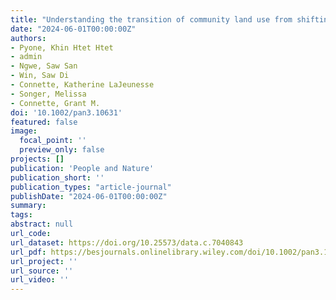 ```yaml
---
title: "Understanding the transition of community land use from shifting cultivation to cash cropping in southern Tanintharyi, Myanmar"
date: "2024-06-01T00:00:00Z"
authors:
- Pyone, Khin Htet Htet 
- admin 
- Ngwe, Saw San 
- Win, Saw Di 
- Connette, Katherine LaJeunesse 
- Songer, Melissa 
- Connette, Grant M.
doi: '10.1002/pan3.10631'
featured: false
image:
  focal_point: ''
  preview_only: false
projects: []
publication: 'People and Nature'
publication_short: ''
publication_types: "article-journal"
publishDate: "2024-06-01T00:00:00Z"
summary: 
tags: 
abstract: null
url_code: 
url_dataset: https://doi.org/10.25573/data.c.7040843
url_pdf: https://besjournals.onlinelibrary.wiley.com/doi/10.1002/pan3.10631
url_project: ''
url_source: ''
url_video: ''
---
```



